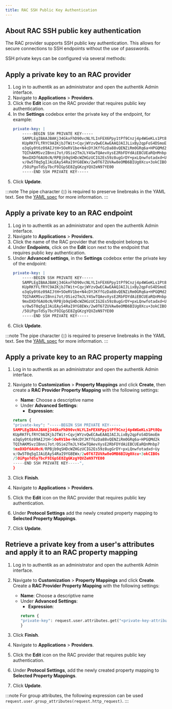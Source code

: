 ```yaml
---
title: RAC SSH Public Key Authentication
---
```


## About RAC SSH public key authentication

The RAC provider supports SSH public key authentication. This allows for secure connections to SSH endpoints without the use of passwords.

SSH private keys can be configured via several methods:

## Apply a private key to an RAC provider

1. Log in to authentik as an administrator and open the authentik Admin interface.
2. Navigate to **Applications** > **Providers**.
3. Click the **Edit** icon on the RAC provider that requires public key authentication.
4. In the **Settings** codebox enter the private key of the endpoint, for example:
    ```yaml
    private-key: |
        -----BEGIN SSH PRIVATE KEY-----
        SAMPLEgIBAAJBAKj34GkxFhD90vcNLYLInFEX6Ppy1tPf9Cnzj4p4WGeKLs1Pt8Qu
        KUpRKfFLfRYC9AIKjbJTWit+CqvjWYzvQwECAwEAAQJAIJLixBy2qpFoS4DSmoEm
        o3qGy0t6z09AIJtH+5OeRV1be+N4cDYJKffGzDa88vQENZiRm0GRq6a+HPGQMd2k
        TQIhAKMSvzIBnni7ot/OSie2TmJLY4SwTQAevXysE2RbFDYdAiEBCUEaRQnMnbp7
        9mxDXDf6AU0cN/RPBjb9qSHDcWZHGzUCIG2Es59z8ugGrDY+pxLQnwfotadxd+Uy
        v/Ow5T0q5gIJAiEAyS4RaI9YG8EWx/2w0T67ZUVAw8eOMB6BIUg0Xcu+3okCIBOs
        /5OiPgoTdSy7bcF9IGpSE8ZgGKzgYQVZeN97YE00
        -----END SSH PRIVATE KEY-----
    ```
5. Click **Update**.

:::note
The pipe character (`|`) is required to preserve linebreaks in the YAML text. See the [YAML spec](https://yaml.org/spec/1.2.2/#literal-style) for more information.
:::

## Apply a private key to an RAC endpoint

1. Log in to authentik as an administrator and open the authentik Admin interface.
2. Navigate to **Applications** > **Providers**.
3. Click the name of the RAC provider that the endpoint belongs to.
4. Under **Endpoints**, click on the **Edit** icon next to the endpoint that requires public key authentication.
5. Under **Advanced settings**, in the **Settings** codebox enter the private key of the endpoint:
    ```yaml
    private-key: |
        -----BEGIN SSH PRIVATE KEY-----
        SAMPLEgIBAAJBAKj34GkxFhD90vcNLYLInFEX6Ppy1tPf9Cnzj4p4WGeKLs1Pt8Qu
        KUpRKfFLfRYC9AIKjbJTWit+CqvjWYzvQwECAwEAAQJAIJLixBy2qpFoS4DSmoEm
        o3qGy0t6z09AIJtH+5OeRV1be+N4cDYJKffGzDa88vQENZiRm0GRq6a+HPGQMd2k
        TQIhAKMSvzIBnni7ot/OSie2TmJLY4SwTQAevXysE2RbFDYdAiEBCUEaRQnMnbp7
        9mxDXDf6AU0cN/RPBjb9qSHDcWZHGzUCIG2Es59z8ugGrDY+pxLQnwfotadxd+Uy
        v/Ow5T0q5gIJAiEAyS4RaI9YG8EWx/2w0T67ZUVAw8eOMB6BIUg0Xcu+3okCIBOs
        /5OiPgoTdSy7bcF9IGpSE8ZgGKzgYQVZeN97YE00
        -----END SSH PRIVATE KEY-----
    ```
6. Click **Update**.

:::note
The pipe character (`|`) is required to preserve linebreaks in the YAML text. See the [YAML spec](https://yaml.org/spec/1.2.2/#literal-style) for more information.
:::

## Apply a private key to an RAC property mapping

1.  Log in to authentik as an administrator and open the authentik Admin interface.
2.  Navigate to **Customization** > **Property Mappings** and click **Create**, then create a **RAC Provider Property Mapping** with the following settings:
    - **Name**: Choose a descriptive name
    - Under **Advanced Settings**:
        - **Expression**:

    ```python
    return {
    "private-key": "-----BEGIN SSH PRIVATE KEY-----
    SAMPLEgIBAAJBAKj34GkxFhD90vcNLYLInFEX6Ppy1tPf9Cnzj4p4WGeKLs1Pt8Qu
    KUpRKfFLfRYC9AIKjbJTWit+CqvjWYzvQwECAwEAAQJAIJLixBy2qpFoS4DSmoEm
    o3qGy0t6z09AIJtH+5OeRV1be+N4cDYJKffGzDa88vQENZiRm0GRq6a+HPGQMd2k
    TQIhAKMSvzIBnni7ot/OSie2TmJLY4SwTQAevXysE2RbFDYdAiEBCUEaRQnMnbp7
    9mxDXDf6AU0cN/RPBjb9qSHDcWZHGzUCIG2Es59z8ugGrDY+pxLQnwfotadxd+Uy
    v/Ow5T0q5gIJAiEAyS4RaI9YG8EWx/2w0T67ZUVAw8eOMB6BIUg0Xcu+3okCIBOs
    /5OiPgoTdSy7bcF9IGpSE8ZgGKzgYQVZeN97YE00
    -----END SSH PRIVATE KEY-----",
    }
    ```

3.  Click **Finish**.
4.  Navigate to **Applications** > **Providers**.
5.  Click the **Edit** icon on the RAC provider that requires public key authentication.
6.  Under **Protocol Settings** add the newly created property mapping to **Selected Property Mappings**.
7.  Click **Update**.

## Retrieve a private key from a user's attributes and apply it to an RAC property mapping

1.  Log in to authentik as an administrator and open the authentik Admin interface.
2.  Navigate to **Customization** > **Property Mappings** and click **Create**. Create a **RAC Provider Property Mapping** with the following settings:
    - **Name**: Choose a descriptive name
    - Under **Advanced Settings**:
        - **Expression**:
        ```python
        return {
        "private-key": request.user.attributes.get("<private-key-attribute-name>", "default"),
        }
        ```

3.  Click **Finish**.
4.  Navigate to **Applications** > **Providers**.
5.  Click the **Edit** icon on the RAC provider that requires public key authentication.
6.  Under **Protocol Settings**, add the newly created property mapping to **Selected Property Mappings**.
7.  Click **Update**.

:::note
For group attributes, the following expression can be used `request.user.group_attributes(request.http_request)`.
:::

